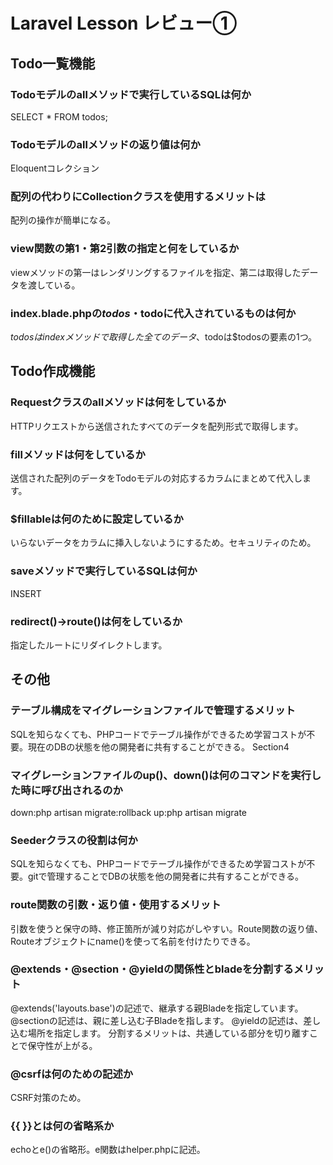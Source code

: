 # Laravel Lesson レビュー①

## Todo一覧機能

### Todoモデルのallメソッドで実行しているSQLは何か
SELECT * FROM todos;
### Todoモデルのallメソッドの返り値は何か
Eloquentコレクション
### 配列の代わりにCollectionクラスを使用するメリットは
配列の操作が簡単になる。
### view関数の第1・第2引数の指定と何をしているか
viewメソッドの第一はレンダリングするファイルを指定、第二は取得したデータを渡している。
### index.blade.phpの$todos・$todoに代入されているものは何か
$todosはindexメソッドで取得した全てのデータ、$todoは$todosの要素の1つ。
## Todo作成機能

### Requestクラスのallメソッドは何をしているか
HTTPリクエストから送信されたすべてのデータを配列形式で取得します。
### fillメソッドは何をしているか
送信された配列のデータをTodoモデルの対応するカラムにまとめて代入します。
### $fillableは何のために設定しているか
いらないデータをカラムに挿入しないようにするため。セキュリティのため。
### saveメソッドで実行しているSQLは何か
INSERT
### redirect()->route()は何をしているか
指定したルートにリダイレクトします。
## その他

### テーブル構成をマイグレーションファイルで管理するメリット
SQLを知らなくても、PHPコードでテーブル操作ができるため学習コストが不要。現在のDBの状態を他の開発者に共有することができる。 Section4
### マイグレーションファイルのup()、down()は何のコマンドを実行した時に呼び出されるのか
down:php artisan migrate:rollback
up:php artisan migrate
### Seederクラスの役割は何か
SQLを知らなくても、PHPコードでテーブル操作ができるため学習コストが不要。gitで管理することでDBの状態を他の開発者に共有することができる。
### route関数の引数・返り値・使用するメリット
引数を使うと保守の時、修正箇所が減り対応がしやすい。Route関数の返り値、Routeオブジェクトにname()を使って名前を付けたりできる。
### @extends・@section・@yieldの関係性とbladeを分割するメリット
@extends('layouts.base')の記述で、継承する親Bladeを指定しています。
@sectionの記述は、親に差し込む子Bladeを指します。
@yieldの記述は、差し込む場所を指定します。
分割するメリットは、共通している部分を切り離すことで保守性が上がる。
### @csrfは何のための記述か
CSRF対策のため。
### {{ }}とは何の省略系か
echoとe()の省略形。e関数はhelper.phpに記述。

